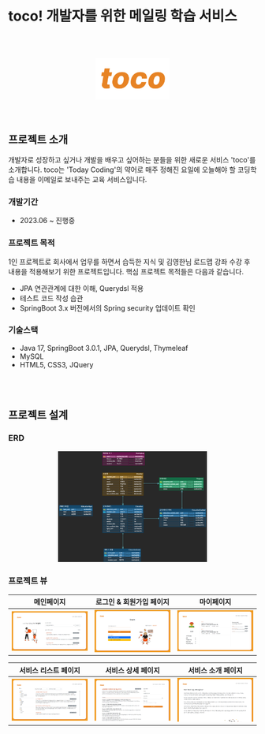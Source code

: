 # toco! 개발자를 위한 메일링 학습 서비스

<br><br>

<p style="text-align:center">
    <img style="width:150px" src="src/main/resources/static/image/toco-orange.png" />
</p>

<br>

## 프로젝트 소개
개발자로 성장하고 싶거나 개발을 배우고 싶어하는 분들을 위한 새로운 서비스 'toco'를 소개합니다. toco는 'Today Coding'의 약어로 매주 정해진 요일에 오늘해야 할 코딩학습 내용을 이메일로 보내주는 교육 서비스입니다.
### 개발기간
+ 2023.06 ~ 진행중
### 프로젝트 목적
1인 프로젝트로 회사에서 업무를 하면서 습득한 지식 및 김영한님 로드맵 강좌 수강 후 내용을 적용해보기 위한 프로젝트입니다. 핵심 프로젝트 목적들은 다음과 같습니다.
+ JPA 연관관계에 대한 이해, Querydsl 적용
+ 테스트 코드 작성 습관
+ SpringBoot 3.x 버전에서의 Spring security 업데이트 확인
### 기술스택
+ Java 17, SpringBoot 3.0.1, JPA, Querydsl, Thymeleaf
+ MySQL 
+ HTML5, CSS3, JQuery

<br><br>

## 프로젝트 설계
### ERD

<p style="text-align:center">
    <img style="width:60%" src="readme_img/toco_erd.png" />
</p>

### 프로젝트 뷰
| 메인페이지         | 로그인 & 회원가입 페이지    | 마이페이지                      |
|------------------|-------------------|----------------------------|
| ![img](readme_img/image11.png) | ![img](readme_img/image9.png) | ![img](readme_img/Group37.png) |

| 서비스 리스트 페이지      | 서비스 상세 페이지       | 서비스 소개 페이지      |
|-----------------------|-----------------------|----------------------|
| ![img](readme_img/image8.png) | ![img](readme_img/image15.png) | ![img](readme_img/image14.png) |

